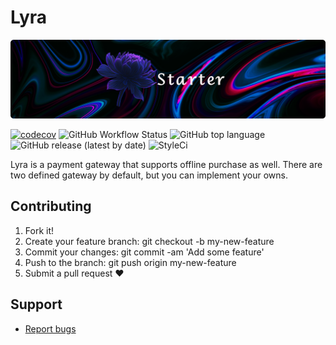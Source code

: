 # Lyra

<p align="center"><img alt="lyra banner" src="assets/starter-banner.png"></p>

[![codecov](https://codecov.io/gh/hans-thomas/lyra/branch/master/graph/badge.svg?token=X1D6I0JLSZ)](https://codecov.io/gh/hans-thomas/lyra)
![GitHub Workflow Status](https://img.shields.io/github/actions/workflow/status/hans-thomas/lyra/php.yml)
![GitHub top language](https://img.shields.io/github/languages/top/hans-thomas/lyra)
![GitHub release (latest by date)](https://img.shields.io/github/v/release/hans-thomas/lyra)
![StyleCi](https://github.styleci.io/repos/681052866/shield?style=plastic)

Lyra is a payment gateway that supports offline purchase as well. There are two defined gateway by default, but you can
implement your owns.

## Contributing

1. Fork it!
2. Create your feature branch: git checkout -b my-new-feature
3. Commit your changes: git commit -am 'Add some feature'
4. Push to the branch: git push origin my-new-feature
5. Submit a pull request ❤️

Support
-------

- [Report bugs](https://github.com/hans-thomas/lyra/issues)

